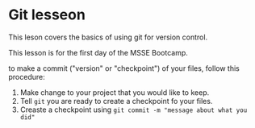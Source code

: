 # Git lesseon

This leson covers the basics of using git for version control.

This lesson is for the first day of the MSSE Bootcamp.

to make a commit ("version" or "checkpoint") of your files, follow this procedure:

1. Make change to your project that you would like to keep.
1. Tell `git` you are ready to create a checkpoint fo your files.
1. Creaste a checkpoint using `git commit -m "message about what you did"`